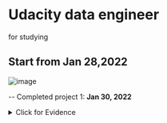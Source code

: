 # Udacity data engineer
for studying

## Start from Jan 28,2022
![image](https://user-images.githubusercontent.com/39981269/151735774-61aecd69-103a-4faf-aaa5-be3daca505d4.png)

-- Completed project 1: **Jan 30, 2022**
<details><summary>Click for Evidence</summary>
<p>
![image](https://user-images.githubusercontent.com/39981269/151736670-40ffa935-e71f-4ab2-8757-9d43a62c9196.png)

![review udacity com_](https://user-images.githubusercontent.com/39981269/151736579-cac74d42-4980-404f-a362-583dcb28c5d4.png)
  
--- Code review
![review udacity com_ (1)](https://user-images.githubusercontent.com/39981269/151736765-0020ac29-ed22-4188-bc92-5d54df83643e.png)

</p>
</details>
